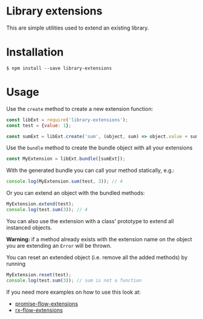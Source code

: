 # Library extensions

This are simple utilities used to extend an existing library.

# Installation
```
$ npm install --save library-extensions
```

# Usage
Use the `create` method to create a new extension function:
```js
const libExt = require('library-extensions');
const test = {value: 1};

const sumExt = libExt.create('sum', (object, sum) => object.value + sum);
```

Use the `bundle` method to create the bundle object with all your extensions
```js
const MyExtension = libExt.bundle([sumExt]);
```
With the generated bundle you can call your method statically, e.g.:
```js
console.log(MyExtension.sum(test, 3)); // 4
```
Or you can extend an object with the bundled methods:
```js
MyExtension.extend(test);
console.log(test.sum(3)); // 4
```
You can also use the extension with a class' prototype to extend all instanced
objects.

**Warning:** if a method already exists with the extension name on the object
you are extending an `Error` will be thrown.

You can reset an extended object (i.e. remove all the added methods) by running
```js
MyExtension.reset(test);
console.log(test.sum(3)); // sum is not a function
```

If you need more examples on how to use this look at:
- [promise-flow-extensions](https://github.com/warseph/promise-flow-extensions)
- [rx-flow-extensions](https://github.com/warseph/rx-flow-extensions)
